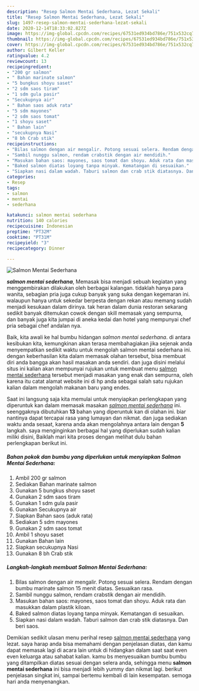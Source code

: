 ```yaml
---
description: "Resep Salmon Mentai Sederhana, Lezat Sekali"
title: "Resep Salmon Mentai Sederhana, Lezat Sekali"
slug: 1497-resep-salmon-mentai-sederhana-lezat-sekali
date: 2020-12-14T18:33:02.827Z
image: https://img-global.cpcdn.com/recipes/67531ed934bd786e/751x532cq70/salmon-mentai-sederhana-foto-resep-utama.jpg
thumbnail: https://img-global.cpcdn.com/recipes/67531ed934bd786e/751x532cq70/salmon-mentai-sederhana-foto-resep-utama.jpg
cover: https://img-global.cpcdn.com/recipes/67531ed934bd786e/751x532cq70/salmon-mentai-sederhana-foto-resep-utama.jpg
author: Gilbert Keller
ratingvalue: 4.2
reviewcount: 13
recipeingredient:
- "200 gr salmon"
- " Bahan marinate salmon"
- "5 bungkus shoyu saset"
- "2 sdm saos tiram"
- "1 sdm gula pasir"
- "Secukupnya air"
- " Bahan saos aduk rata"
- "5 sdm mayones"
- "2 sdm saos tomat"
- "1 shoyu saset"
- " Bahan lain"
- "secukupnya Nasi"
- "8 bh Crab stik"
recipeinstructions:
- "Bilas salmon dengan air mengalir. Potong sesuai selera. Rendam dengan bumbu marinate salmon 15 menit diatas. Sesuaikan rasa."
- "Sambil nunggu salmon, rendam crabstik dengan air mendidih."
- "Masukan bahan saos: mayones, saos tomat dan shoyu. Aduk rata dan masukkan dalam plastik kiloan."
- "Baked salmon diatas loyang tanpa minyak. Kematangan di sesuaikan."
- "Siapkan nasi dalam wadah. Taburi salmon dan crab stik diatasnya. Dan beri saos."
categories:
- Resep
tags:
- salmon
- mentai
- sederhana

katakunci: salmon mentai sederhana 
nutrition: 140 calories
recipecuisine: Indonesian
preptime: "PT32M"
cooktime: "PT31M"
recipeyield: "3"
recipecategory: Dinner

---
```



![Salmon Mentai Sederhana](https://img-global.cpcdn.com/recipes/67531ed934bd786e/751x532cq70/salmon-mentai-sederhana-foto-resep-utama.jpg)

<b><i>salmon mentai sederhana</i></b>, Memasak bisa menjadi sebuah kegiatan yang menggembirakan dilakukan oleh berbagai kalangan. tidaklah hanya para wanita, sebagian pria juga cukup banyak yang suka dengan kegemaran ini. walaupun hanya untuk sekedar berpesta dengan rekan atau memang sudah menjadi kesukaan dalam dirinya. tak heran dalam dunia restoran sekarang sedikit banyak ditemukan cowok dengan skill memasak yang sempurna, dan banyak juga kita jumpai di aneka kedai dan hotel yang mempunyai chef pria sebagai chef andalan nya.



Baik, kita awali ke hal bumbu hidangan <i>salmon mentai sederhana</i>. di antara kesibukan kita, kemungkinan akan terasa membahagiakan jika sejenak anda menyempatkan sedikit waktu untuk mengolah salmon mentai sederhana ini. dengan keberhasilan kita dalam memasak olahan tersebut, bisa membuat diri anda bangga akan hasil masakan anda sendiri. dan juga disini melalui situs ini kalian akan mempunyai rujukan untuk membuat menu <u>salmon mentai sederhana</u> tersebut menjadi masakan yang enak dan sempurna, oleh karena itu catat alamat website ini di hp anda sebagai salah satu rujukan kalian dalam mengolah makanan baru yang endes.


Saat ini langsung saja kita memulai untuk menyiapkan perlengkapan yang diperuntuk kan dalam memasak masakan <u><i>salmon mentai sederhana</i></u> ini. seenggaknya dibutuhkan <b>13</b> bahan yang diperuntuk kan di olahan ini. biar nantinya dapat tercapai rasa yang lumayan dan nikmat. dan juga sediakan waktu anda sesaat, karena anda akan mengolahnya antara lain dengan <b>5</b> langkah. saya menginginkan berbagai hal yang diperlukan sudah kalian miliki disini, Baiklah mari kita proses dengan melihat dulu bahan perlengkapan berikut ini.

<!--inarticleads1-->

##### Bahan pokok dan bumbu yang diperlukan untuk menyiapkan Salmon Mentai Sederhana:

1. Ambil 200 gr salmon
1. Sediakan  Bahan marinate salmon
1. Gunakan 5 bungkus shoyu saset
1. Gunakan 2 sdm saos tiram
1. Gunakan 1 sdm gula pasir
1. Gunakan Secukupnya air
1. Siapkan  Bahan saos (aduk rata)
1. Sediakan 5 sdm mayones
1. Gunakan 2 sdm saos tomat
1. Ambil 1 shoyu saset
1. Gunakan  Bahan lain
1. Siapkan secukupnya Nasi
1. Gunakan 8 bh Crab stik




<!--inarticleads2-->

##### Langkah-langkah membuat Salmon Mentai Sederhana:

1. Bilas salmon dengan air mengalir. Potong sesuai selera. Rendam dengan bumbu marinate salmon 15 menit diatas. Sesuaikan rasa.
1. Sambil nunggu salmon, rendam crabstik dengan air mendidih.
1. Masukan bahan saos: mayones, saos tomat dan shoyu. Aduk rata dan masukkan dalam plastik kiloan.
1. Baked salmon diatas loyang tanpa minyak. Kematangan di sesuaikan.
1. Siapkan nasi dalam wadah. Taburi salmon dan crab stik diatasnya. Dan beri saos.




Demikian sedikit ulasan menu perihal resep <u>salmon mentai sederhana</u> yang lezat. saya harap anda bisa memahami dengan penjelasan diatas, dan kamu dapat memasak lagi di acara lain untuk di hidangkan dalam saat saat even even keluarga atau sahabat kalian. kamu bs menyesuaikan bumbu bumbu yang ditampilkan diatas sesuai dengan selera anda, sehingga menu <b>salmon mentai sederhana</b> ini bisa menjadi lebih yummy dan nikmat lagi. berikut penjelasan singkat ini, sampai bertemu kembali di lain kesempatan. semoga hari anda menyenangkan.
